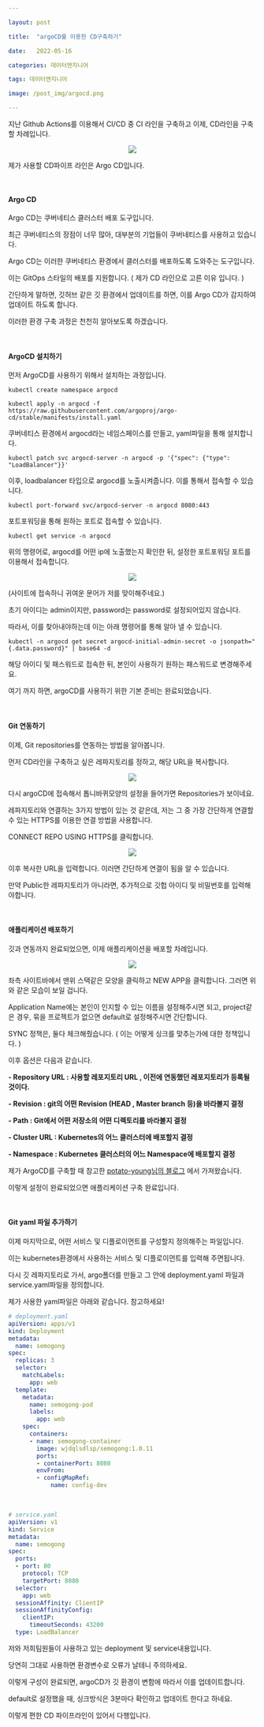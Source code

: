 ```yaml
---

layout: post

title:  "argoCD를 이용한 CD구축하기"

date:   2022-05-16

categories: 데이터엔지니어

tags: 데이터엔지니어

image: /post_img/argocd.png

---
```


지난 Github Actions를 이용해서 CI/CD 중 CI 라인을 구축하고 이제, CD라인을 구축 할 차례입니다.

<p align="center"><img src="/images/post_img/argocd.png"></p>

제가 사용할 CD파이프 라인은 Argo CD입니다.

<br>

#### Argo CD

Argo CD는 쿠버네티스 클러스터 배포 도구입니다.

최근 쿠버네티스의 장점이 너무 많아, 대부분의 기업들이 쿠버네티스를 사용하고 있습니다. 

Argo CD는 이러한 쿠버네티스 환경에서 클러스터를 배포하도록 도와주는 도구입니다.

이는 GitOps 스타일의 배포를 지원합니다. ( 제가 CD 라인으로 고른 이유 입니다. )

간단하게 말하면, 깃허브 같은 깃 환경에서 업데이트를 하면, 이를 Argo CD가 감지하여 업데이트 하도록 합니다.

이러한 환경 구축 과정은 천천히 알아보도록 하겠습니다.

<br>

#### ArgoCD 설치하기

먼저 ArgoCD를 사용하기 위해서 설치하는 과정입니다.

```shell
kubectl create namespace argocd

kubectl apply -n argocd -f https://raw.githubusercontent.com/argoproj/argo-cd/stable/manifests/install.yaml
```

쿠버네티스 환경에서 argocd라는 네임스페이스를 만들고, yaml파일을 통해 설치합니다.

```shell
kubectl patch svc argocd-server -n argocd -p '{"spec": {"type": "LoadBalancer"}}'
```

이후, loadbalancer 타입으로 argocd를 노출시켜줍니다. 이를 통해서 접속할 수 있습니다.

```shell
kubectl port-forward svc/argocd-server -n argocd 8080:443
```

포트포워딩을 통해 원하는 포트로 접속할 수 있습니다.

```shell
kubectl get service -n argocd
```

위의 명령어로, argocd를 어떤 ip에 노출했는지 확인한 뒤, 설정한 포트포워딩 포트를 이용해서 접속합니다.

<p align="center"><img src="/images/post_img/argocd2.png"></p>

(사이트에 접속하니 귀여운 문어가 저를 맞이해주네요.)

초기 아이디는 admin이지만, password는 password로 설정되어있지 않습니다.

따라서, 이를 찾아내야하는데 이는 아래 명령어를 통해 알아 낼 수 있습니다.

```shell
kubectl -n argocd get secret argocd-initial-admin-secret -o jsonpath="{.data.password}" | base64 -d
```

해당 아이디 및 패스워드로 접속한 뒤, 본인이 사용하기 원하는 패스워드로 변경해주세요.

여기 까지 하면, argoCD를 사용하기 위한 기본 준비는 완료되었습니다.

<br>

#### Git 연동하기

이제, Git repositories를 연동하는 방법을 알아봅니다.

먼저 CD라인을 구축하고 싶은 레파지토리를 정하고, 해당 URL을 복사합니다.

<p align="center"><img src="/images/post_img/argocd3.png"></p>

다시 argoCD에 접속해서 톱니바퀴모양의 설정을 들어가면 Repositories가 보이네요.

레파지토리와 연결하는 3가지 방법이 있는 것 같은데, 저는 그 중 가장 간단하게 연결할 수 있는 HTTPS를 이용한 연결 방법을 사용합니다.

CONNECT REPO USING HTTPS를 클릭합니다.

<p align="center"><img src="/images/post_img/argocd4.png"></p>

이후 복사한 URL을 입력합니다. 이러면 간단하게 연결이 됨을 알 수 있습니다.

만약 Public한 레파지토리가 아니라면, 추가적으로 깃헙 아이디 및 비밀번호를 입력해야합니다.

<br>

#### 애플리케이션 배포하기

깃과 연동까지 완료되었으면, 이제 애플리케이션을 배포할 차례입니다.

<p align="center"><img src="/images/post_img/argocd5.png"></p>

좌측 사이트바에서 맨위 스택같은 모양을 클릭하고 NEW APP을 클릭합니다. 그러면 위와 같은 모습이 보일 겁니다.

Application Name에는 본인이 인지할 수 있는 이름을 설정해주시면 되고, project같은 경우, 묶을 프로젝트가 없으면 default로 설정해주시면 간단합니다.

SYNC 정책은, 둘다 체크해줬습니다. ( 이는 어떻게 싱크를 맞추는가에 대한 정책입니다. )

이후 옵션은 다음과 같습니다.

**- Repository URL : 사용할 레포지토리 URL , 이전에 연동했던 레포지토리가 등록될 것이다.**

**- Revision : git의 어떤 Revision (HEAD , Master branch 등)을 바라볼지 결정**

**- Path : Git에서 어떤 저장소의 어떤 디렉토리를 바라볼지 결정** 

**- Cluster URL : Kubernetes의 어느 클러스터에 배포할지 결정**

**- Namespace : Kubernetes 클러스터의 어느 Namespace에 배포할지 결정**

제가 ArgoCD를 구축할 때 참고한 [potato-young님의 블로그](https://potato-yong.tistory.com/137) 에서 가져왔습니다.

이렇게 설정이 완료되었으면 애플리케이션 구축 완료입니다.

<br>

#### Git yaml 파일 추가하기

이제 마지막으로, 어떤 서비스 및 디플로이먼트를 구성할지 정의해주는 파일입니다.

이는 kubernetes환경에서 사용하는 서비스 및 디플로이먼트를 입력해 주면됩니다.

다시 깃 레파지토리로 가서, argo폴더를 만들고 그 안에 deployment.yaml 파일과 service.yaml파일을 정의합니다.

제가 사용한 yaml파일은 아래와 같습니다. 참고하세요!

```yaml
# deployment.yaml
apiVersion: apps/v1
kind: Deployment
metadata:
  name: semogong
spec:
  replicas: 3
  selector:
    matchLabels:
      app: web
  template:
    metadata:
      name: semogong-pod
      labels:
        app: web
    spec:
      containers:
      - name: semogong-container
        image: wjdqlsdlsp/semogong:1.0.11
        ports:
        - containerPort: 8080
        envFrom:
        - configMapRef:
            name: config-dev
```

<br>

```yaml
# service.yaml
apiVersion: v1
kind: Service
metadata:
  name: semogong
spec:
  ports:
  - port: 80
    protocol: TCP
    targetPort: 8080
  selector:
    app: web
  sessionAffinity: ClientIP
  sessionAffinityConfig:
    clientIP:
      timeoutSeconds: 43200
  type: LoadBalancer
```

저와 저희팀원들이 사용하고 있는 deployment 및 service내용입니다.

당연히 그대로 사용하면 환경변수로 오류가 날테니 주의하세요.

이렇게 구성이 완료되면, argoCD가 깃 환경이 변함에 따라서 이를 업데이트합니다.

default로 설정했을 때, 싱크방식은 3분마다 확인하고 업데이트 한다고 하네요. 

이렇게 편한 CD 파이프라인이 있어서 다행입니다.

<br>
